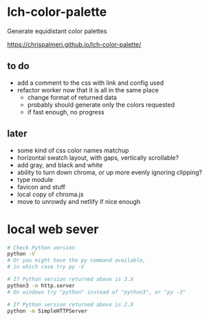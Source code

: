 # lch-color-palette

Generate equidistant color palettes

https://chrispalmeri.github.io/lch-color-palette/

## to do

  * add a comment to the css with link and config used
  * refactor worker now that it is all in the same place
    * change format of returned data
    * probably should generate only the colors requested
    * if fast enough, no progress

## later

  * some kind of css color names matchup
  * horizontal swatch layout, with gaps, vertically scrollable?
  * add gray, and black and white
  * ability to turn down chroma, or up more evenly ignoring clipping?
  * type module
  * favicon and stuff
  * local copy of chroma.js
  * move to unrowdy and netlify if nice enough

# local web sever

```bash
# Check Python version
python -V
# Or you might have the py command available,
# in which case try py -V

# If Python version returned above is 3.X
python3 -m http.server
# On windows try "python" instead of "python3", or "py -3"

# If Python version returned above is 2.X
python -m SimpleHTTPServer
```
